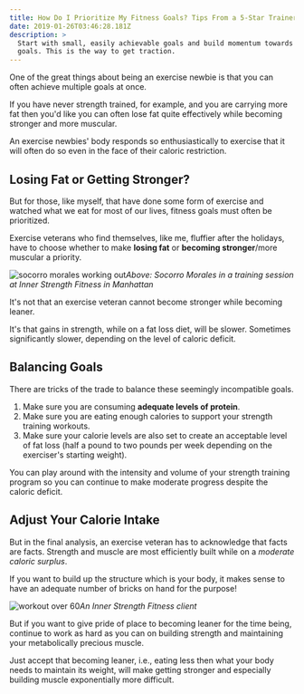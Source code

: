 ```yaml
---
title: How Do I Prioritize My Fitness Goals? Tips From a 5-Star Trainer
date: 2019-01-26T03:46:28.181Z
description: >
  Start with small, easily achievable goals and build momentum towards bigger
  goals. This is the way to get traction.
---
```

One of the great things about being an exercise newbie is that you can often achieve multiple goals at once.  

If you have never strength trained, for example, and you are carrying more fat then you'd like you can often lose fat quite effectively while becoming stronger and more muscular.  

An exercise newbies' body responds so enthusiastically to exercise that it will often do so even in the face of their caloric restriction.

## Losing Fat or Getting Stronger?

But for those, like myself, that have done some form of exercise and watched what we eat for most of our lives, fitness goals must often be prioritized.  

Exercise veterans who find themselves, like me, fluffier after the holidays, have to choose whether to make **losing fat** or **becoming stronger**/more muscular a priority.

![socorro morales working out](/img/socorro-morales-working-out.png "socorro morales inner strength fitness")_Above: Socorro Morales in a training session at Inner Strength Fitness in Manhattan_

It's not that an exercise veteran cannot become stronger while becoming leaner.  

It's that gains in strength, while on a fat loss diet, will be slower. Sometimes significantly slower, depending on the level of caloric deficit.  

## Balancing Goals

There are tricks of the trade to balance these seemingly incompatible goals.  

1. Make sure you are consuming **adequate levels of protein**.  
2. Make sure you are eating enough calories to support your strength training workouts. 
3. Make sure your calorie levels are also set to create an acceptable level of fat loss (half a pound to two pounds per week depending on the exerciser's starting weight). 

You can play around with the intensity and volume of your strength training program so you can continue to make moderate progress despite the caloric deficit.

## Adjust Your Calorie Intake

But in the final analysis, an exercise veteran has to acknowledge that facts are facts.  Strength and muscle are most efficiently built while on a _moderate caloric surplus_. 

 If you want to build up the structure which is your body, it makes sense to have an adequate number of bricks on hand for the purpose!  

![workout over 60](/img/workout-over-60.png "workout over 60")*An Inner Strength Fitness client*

But if you want to give pride of place to becoming leaner for the time being, continue to work as hard as you can on building strength and maintaining your metabolically precious muscle.  

Just accept that becoming leaner, i.e., eating less then what your body needs to maintain its weight, will make getting stronger and especially building muscle exponentially more difficult.
